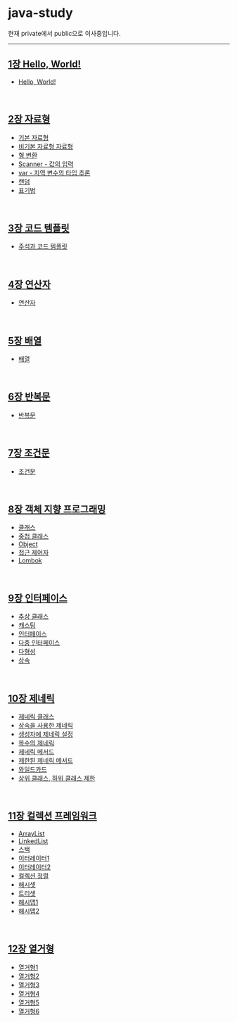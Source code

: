 # java-study

현재 private에서 public으로 이사중입니다.
<hr/>

## [1장 Hello, World!](./example/src/main/java/chap01_HelloWorld)
- [Hello, World!](./example/src/main/java/chap01_HelloWorld/Sample01_HelloWorld.java)
<br />

## [2장 자료형](./example/src/main/java/chap02_Type)
- [기본 자료형](./example/src/main/java/chap02_Type/Sample01_PrimitiveType.java)
- [비기본 자료형 자료형](./example/src/main/java/chap02_Type/Sample02_NonPrimitiveType.java)
- [형 변환](./example/src/main/java/chap02_Type/Sample03_TypeCasting.java)
- [Scanner - 값의 입력](./example/src/main/java/chap02_Type/Sample04_Scanner.java)
- [var - 지역 변수의 타입 추론](./example/src/main/java/chap02_Type/Sample05_var.java)
- [랜덤](./example/src/main/java/chap02_Type/Sample06_Random.java)
- [표기법](./example/src/main/java/chap02_Type/Sample07_Notation.java)
<br />

## [3장 코드 템플릿](./example/src/main/java/chap03_Template)
- [주석과 코드 템플릿](./example/src/main/java/chap03_Template/Sample01_Template.java)
<br />

## [4장 연산자](./example/src/main/java/chap04_Operator)
- [연산자](./example/src/main/java/chap04_Operator/Sample01_Operator.java)
<br />

## [5장 배열](./example/src/main/java/chap05_Array)
- [배열](./example/src/main/java/chap05_Array/Sample01_Array.java)
<br />

## [6장 반복문](./example/src/main/java/chap06_Loop)
- [반복문](./example/src/main/java/chap06_Loop/Sample01_Loop.java)
<br />

## [7장 조건문](./example/src/main/java/chap07_ConditionalStatements)
- [조건문](./example/src/main/java/chap07_ConditionalStatements/Sample01_ConditionalStatements.java)
<br />

## [8장 객체 지향 프로그래밍](./example/src/main/java/chap08_OOP)
- [클래스](./example/src/main/java/chap08_OOP/Sample01_Class.java)
- [중첩 클래스](./example/src/main/java/chap08_OOP/Sample02_NestedClasses.java)
- [Object](./example/src/main/java/chap08_OOP/Sample03_Object.java)
- [접근 제어자](./example/src/main/java/chap08_OOP/Sample04_AccessModifier.java)
- [Lombok](./example/src/main/java/chap08_OOP/Sample05_Lombok.java)
<br />

## [9장 인터페이스](./example/src/main/java/chap09_Interface)
- [추상 클래스](./example/src/main/java/chap09_Interface/Sample01_AbstractClass.java)
- [캐스팅](./example/src/main/java/chap09_Interface/Sample02_Casting.java)
- [인터페이스](./example/src/main/java/chap09_Interface/Sample03_Interface.java)
- [다중 인터페이스](./example/src/main/java/chap09_Interface/Sample04_MultipleInterface.java)
- [다형성](./example/src/main/java/chap09_Interface/Sample05_Polymorphism.java)
- [상속](./example/src/main/java/chap09_Interface/Sample06_Extends.java)
<br />

## [10장 제네릭](./example/src/main/java/chap10_Generic)
- [제네릭 클래스](./example/src/main/java/chap10_Generic/Sample01_GenericClass.java)
- [상속을 사용한 제네릭](./example/src/main/java/chap10_Generic/Sample02_LimitedGenericClass1.java)
- [생성자에 제네릭 설정](./example/src/main/java/chap10_Generic/Sample03_LimitedGenericClass2.java)
- [복수의 제네릭](./example/src/main/java/chap10_Generic/Sample04_LimitedGenericClass3.java)
- [제네릭 메서드](./example/src/main/java/chap10_Generic/Sample05_LimitedGenericMethod1.java)
- [제한된 제네릭 메서드](./example/src/main/java/chap10_Generic/Sample06_LimitedGenericMethod2.java)
- [와일드카드](./example/src/main/java/chap10_Generic/Sample07_LimitedGenericMethod3.java)
- [상위 클래스, 하위 클래스 제한](./example/src/main/java/chap10_Generic/Sample08_LimitedGenericMethod4.java)
<br />

## [11장 컬렉션 프레임워크](./example/src/main/java/chap11_CollectionFramework)
- [ArrayList](./example/src/main/java/chap11_CollectionFramework/Sample01_List1.java)
- [LinkedList](./example/src/main/java/chap11_CollectionFramework/Sample02_List2.java)
- [스택](./example/src/main/java/chap11_CollectionFramework/Sample03_Stack.java)
- [이터레이터1](./example/src/main/java/chap11_CollectionFramework/Sample04_Iterator1.java)
- [이터레이터2](./example/src/main/java/chap11_CollectionFramework/Sample05_Iterator2.java)
- [컬렉션 정렬](./example/src/main/java/chap11_CollectionFramework/Sample06_CollectionsSort.java)
- [해시셋](./example/src/main/java/chap11_CollectionFramework/Sample07_HashSet.java)
- [트리셋](./example/src/main/java/chap11_CollectionFramework/Sample08_TreeSet.java)
- [해시맵1](./example/src/main/java/chap11_CollectionFramework/Sample09_HashMap1.java)
- [해시맵2](./example/src/main/java/chap11_CollectionFramework/Sample10_HashMap2.java)
<br />

## [12장 열거형](./example/src/main/java/chap12_enum)
- [열거형1](./example/src/main/java/chap12_enum/Sample01_enum1.java)
- [열거형2](./example/src/main/java/chap12_enum/Sample02_enum2.java)
- [열거형3](./example/src/main/java/chap12_enum/Sample03_enum3.java)
- [열거형4](./example/src/main/java/chap12_enum/Sample04_enum4.java)
- [열거형5](./example/src/main/java/chap12_enum/Sample05_enum5.java)
- [열거형6](./example/src/main/java/chap12_enum/Sample06_enum6.java)
<br />
















